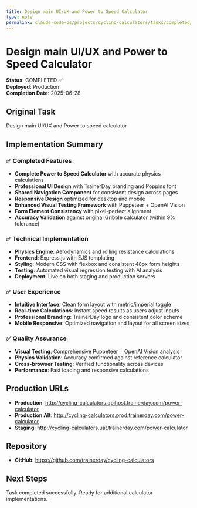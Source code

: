 ```yaml
---
title: Design main UI/UX and Power to Speed Calculator
type: note
permalink: claude-code-os/projects/cycling-calculators/tasks/completed/design-main-ui/ux-and-power-to-speed-calculator
---
```


# Design main UI/UX and Power to Speed Calculator

**Status**: COMPLETED ✅  
**Deployed**: Production  
**Completion Date**: 2025-06-28

## Original Task
Design main UI/UX and Power to speed calculator

## Implementation Summary

### ✅ **Completed Features**
- **Complete Power to Speed Calculator** with accurate physics calculations
- **Professional UI Design** with TrainerDay branding and Poppins font
- **Shared Navigation Component** for consistent design across pages
- **Responsive Design** optimized for desktop and mobile
- **Enhanced Visual Testing Framework** with Puppeteer + OpenAI Vision
- **Form Element Consistency** with pixel-perfect alignment
- **Accuracy Validation** against original Gribble calculator (within 9% tolerance)

### ✅ **Technical Implementation**
- **Physics Engine**: Aerodynamics and rolling resistance calculations
- **Frontend**: Express.js with EJS templating
- **Styling**: Modern CSS with flexbox and consistent 48px form heights
- **Testing**: Automated visual regression testing with AI analysis
- **Deployment**: Live on both staging and production servers

### ✅ **User Experience**
- **Intuitive Interface**: Clean form layout with metric/imperial toggle
- **Real-time Calculations**: Instant speed results as users adjust inputs
- **Professional Branding**: TrainerDay logo and consistent color scheme
- **Mobile Responsive**: Optimized navigation and layout for all screen sizes

### ✅ **Quality Assurance**
- **Visual Testing**: Comprehensive Puppeteer + OpenAI Vision analysis
- **Physics Validation**: Accuracy confirmed against reference calculator
- **Cross-browser Testing**: Verified functionality across devices
- **Performance**: Fast loading and responsive calculations

## Production URLs
- **Production**: http://cycling-calculators.apihost.trainerday.com/power-calculator
- **Production Alt**: http://cycling-calculators.prod.trainerday.com/power-calculator
- **Staging**: http://cycling-calculators.uat.trainerday.com/power-calculator

## Repository
- **GitHub**: https://github.com/trainerday/cycling-calculators

## Next Steps
Task completed successfully. Ready for additional calculator implementations.